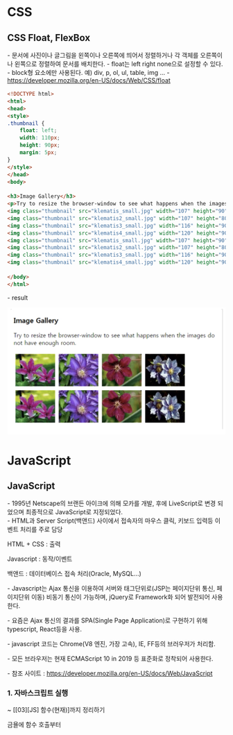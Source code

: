 # CSS

## CSS Float, FlexBox

\- 문서에 사진이나 글그림을 왼쪽이나 오른쪽에 띄어서 정렬하거나 각 객체를 오른쪽이나 왼쪽으로 정렬하여 문서를 배치한다.
\- float는 left right none으로 설정할 수 있다.
\- block형 요소에만 사용된다. 예) div, p, ol, ul, table, img ...
\- https://developer.mozilla.org/en-US/docs/Web/CSS/float

```html
<!DOCTYPE html>
<html>
<head>
<style>
.thumbnail {
    float: left;
    width: 110px;
    height: 90px;
    margin: 5px;
}
</style>
</head>
<body>
 
<h3>Image Gallery</h3>
<p>Try to resize the browser-window to see what happens when the images do not have enough room.</p>
<img class="thumbnail" src="klematis_small.jpg" width="107" height="90">
<img class="thumbnail" src="klematis2_small.jpg" width="107" height="80">
<img class="thumbnail" src="klematis3_small.jpg" width="116" height="90">
<img class="thumbnail" src="klematis4_small.jpg" width="120" height="90">
<img class="thumbnail" src="klematis_small.jpg" width="107" height="90">
<img class="thumbnail" src="klematis2_small.jpg" width="107" height="80">
<img class="thumbnail" src="klematis3_small.jpg" width="116" height="90">
<img class="thumbnail" src="klematis4_small.jpg" width="120" height="90">
 
</body>
</html>
```

\- result

![image-20210916235434420](html&js_0916.assets/image-20210916235434420.png)









# JavaScript

## JavaScript

 \- 1995년 Netscape의 브랜든 아이크에 의해 모카를 개발, 후에 LiveScript로 변경 되었으며 최종적으로 JavaScript로 지정되었다.  
 \- HTML과 Server Script(백앤드) 사이에서 접속자의 마우스 클릭, 키보드 입력등 이벤트 처리를 주로 담당

 HTML + CSS : 출력

Javascript : 동작/이벤트

백앤드 : 데이터베이스 접속 처리(Oracle, MySQL...)

 \- Javascript는 Ajax 통신을 이용하여 서버와 태그단위로(JSP는 페이지단위 통신, 페이지단위 이동) 비동기 통신이 가능하며, jQuery로 Framework화 되어 발전되어 사용한다.

 \- 요즘은 Ajax 통신의 결과를 SPA(Single Page Application)로 구현하기 위해 typescript, React등을 사용.

 \- javascript 코드는 Chrome(V8 엔진, 가장 고속), IE, FF등의 브러우저가 처리함.

 \- 모든 브라우저는 현재 ECMAScript 10 in 2019 등 표준화로 정착되어 사용한다.

 \- 참조 사이트 : https://developer.mozilla.org/en-US/docs/Web/JavaScript



### 1. 자바스크립트 실행





~ [[03\][JS] 함수(현재)]까지 정리하기

금욜에 함수 호출부터



